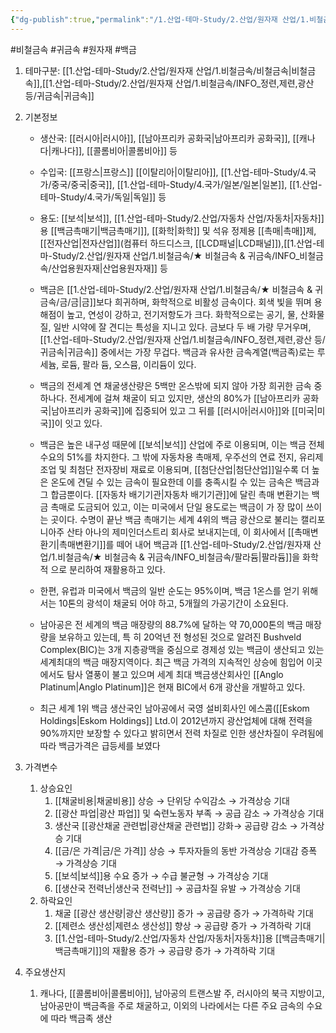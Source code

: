 ```yaml
---
{"dg-publish":true,"permalink":"/1.산업-테마-Study/2.산업/원자재 산업/1.비철금속/★ 비철금속 & 귀금속/INFO_비철금속/백금/","created":"2024-11-20T21:02:28.600+09:00","updated":"2025-06-25T16:12:04.121+09:00"}
---
```


#비철금속 #귀금속  #원자재 #백금 

1. 테마구분: [[1.산업-테마-Study/2.산업/원자재 산업/1.비철금속/비철금속\|비철금속]],[[1.산업-테마-Study/2.산업/원자재 산업/1.비철금속/INFO_정련,제련,광산 등/귀금속\|귀금속]]

1. 기본정보

	- 생산국: [[러시아\|러시아]], [[남아프리카 공화국\|남아프리카 공화국]], [[캐나다\|캐나다]], [[콜롬비아\|콜롬비아]] 등
	- 수입국:  [[프랑스\|프랑스]] [[이탈리아\|이탈리아]], [[1.산업-테마-Study/4.국가/중국/중국\|중국]], [[1.산업-테마-Study/4.국가/일본/일본\|일본]], [[1.산업-테마-Study/4.국가/독일\|독일]] 등
	- 용도: [[보석\|보석]], [[1.산업-테마-Study/2.산업/자동차 산업/자동차\|자동차]]용 [[백금촉매기\|백금촉매기]], [[화학\|화학]] 및 석유 정제용 [[촉매\|촉매]]제, [[전자산업\|전자산업]](컴퓨터 하드디스크, [[LCD패널\|LCD패널]]),[[1.산업-테마-Study/2.산업/원자재 산업/1.비철금속/★ 비철금속 & 귀금속/INFO_비철금속/산업용원자재\|산업용원자재]] 등

	- 백금은 [[1.산업-테마-Study/2.산업/원자재 산업/1.비철금속/★ 비철금속 & 귀금속/금/금\|금]]보다 희귀하며, 화학적으로 비활성 금속이다. 회색 빛을 뛰며 용해점이 높고, 연성이 강하고, 전기저항도가 크다. 화학적으로는 공기, 물, 산화물질, 일반 시약에 잘 견디는 특성을 지니고 있다. 금보다 두 배 가량 무거우며, [[1.산업-테마-Study/2.산업/원자재 산업/1.비철금속/INFO_정련,제련,광산 등/귀금속\|귀금속]] 중에서는 가장 무겁다. 백금과 유사한 금속계열(백금족)로는 루세늄, 로듐, 팔라 듐, 오스뮴, 이리듐이 있다. 
	- 백금의 전세계 연 채굴생산량은 5백만 온스밖에 되지 않아 가장 희귀한 금속 중 하나다. 전세계에 걸쳐 채굴이 되고 있지만, 생산의 80%가 [[남아프리카 공화국\|남아프리카 공화국]]에 집중되어 있고 그 뒤를 [[러시아\|러시아]]와 [[미국\|미국]]이 잇고 있다. 
	- 백금은 높은 내구성 때문에 [[보석\|보석]] 산업에 주로 이용되며, 이는 백금 전체 수요의 51%를 차지한다. 그 밖에 자동차용 촉매제, 우주선의 연료 전지, 유리제조업 및 최첨단 전자장비 재료로 이용되며, [[첨단산업\|첨단산업]]일수록 더 높은 온도에 견딜 수 있는 금속이 필요한데 이를 충족시킬 수 있는 금속은 백금과 그 합금뿐이다. [[자동차 배기기관\|자동차 배기기관]]에 달린 촉매 변환기는 백금 촉매로 도금되어 있고, 이는 미국에서 단일 용도로는 백금이 가 장 많이 쓰이는 곳이다. 수명이 끝난 백금 촉매기는 세계 4위의 백금 광산으로 불리는 캘리포니아주 산타 아나의 제미인더스트리 회사로 보내지는데, 이 회사에서 [[촉매변환기\|촉매변환기]]를 떼어 내어 백금과 [[1.산업-테마-Study/2.산업/원자재 산업/1.비철금속/★ 비철금속 & 귀금속/INFO_비철금속/팔라듐\|팔라듐]]을 화학적 으로 분리하여 재활용하고 있다. 
	- 한편, 유럽과 미국에서 백금의 일반 순도는 95%이며, 백금 1온스를 얻기 위해서는 10톤의 광석이 채굴되 어야 하고, 5개월의 가공기간이 소요된다. 
	- 남아공은 전 세계의 백금 매장량의 88.7%에 달하는 약 70,000톤의 백금 매장량을 보유하고 있는데, 특 히 20억년 전 형성된 것으로 알려진 Bushveld Complex(BIC)는 3개 지층광맥을 중심으로 경제성 있는 백금이 생산되고 있는 세계최대의 백금 매장지역이다. 최근 백금 가격의 지속적인 상승에 힘입어 이곳에서도 탐사 열풍이 불고 있으며 세계 최대 백금생산회사인 [[Anglo Platinum\|Anglo Platinum]]은 현재 BIC에서 6개 광산을 개발하고 있다. 
	- 최근 세계 1위 백금 생산국인 남아공에서 국영 설비회사인 에스콤([[Eskom Holdings\|Eskom Holdings]] Ltd.이 2012년까지 광산업체에 대해 전력을 90%까지만 보장할 수 있다고 밝히면서 전력 차질로 인한 생산차질이 우려됨에 따라 백금가격은 급등세를 보였다



1. 가격변수
	1. 상승요인
		1. [[채굴비용\|채굴비용]] 상승 → 단위당 수익감소 → 가격상승 기대 
		2. [[광산 파업\|광산 파업]] 및 숙련노동자 부족 → 공급 감소 → 가격상승 기대 
		3. 생산국 [[광산채굴 관련법\|광산채굴 관련법]] 강화→ 공급량 감소 → 가격상승 기대
		4. [[금/은 가격\|금/은 가격]] 상승 → 투자자들의 동반 가격상승 기대감 증폭 → 가격상승 기대 
		5. [[보석\|보석]]용 수요 증가 → 수급 불균형 → 가격상승 기대 
		6. [[생산국 전력난\|생산국 전력난]] → 공급차질 유발 → 가격상승 기대
	2. 하락요인
		1. 채굴 [[광산 생산량\|광산 생산량]] 증가 → 공급량 증가 → 가격하락 기대 
		2. [[제련소 생산성\|제련소 생산성]] 향상 → 공급량 증가 → 가격하락 기대 
		3. [[1.산업-테마-Study/2.산업/자동차 산업/자동차\|자동차]]용 [[백금촉매기\|백금촉매기]]의 재활용 증가 → 공급량 증가 → 가격하락 기대


1. 주요생산지
	1. 캐나다, [[콜롬비아\|콜롬비아]], 남아공의 트랜스발 주, 러시아의 북극 지방이고, 남아공만이 백금족을 주로 채굴하고, 이외의 나라에서는 다른 주요 금속의 수요에 따라 백금족 생산

